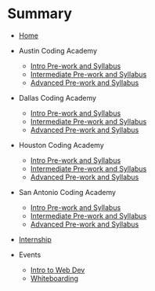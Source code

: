 # Summary


* [Home](README.md)


* Austin Coding Academy
  * [Intro Pre-work and Syllabus](austin-intro.md)
  * [Intermediate Pre-work and Syllabus](austin-intermediate.md)
  * [Advanced Pre-work and Syllabus](austin-advanced.md)


* Dallas Coding Academy
  * [Intro Pre-work and Syllabus](dallas-intro.md)
  * [Intermediate Pre-work and Syllabus](dallas-intermediate.md)
  * [Advanced Pre-work and Syllabus](dallas-advanced.md)


* Houston Coding Academy
  * [Intro Pre-work and Syllabus](houston-intro.md)
  * [Intermediate Pre-work and Syllabus](houston-intermediate.md)
  * [Advanced Pre-work and Syllabus](houston-advanced.md)


* San Antonio Coding Academy
  * [Intro Pre-work and Syllabus](sanantonio-intro.md)
  * [Intermediate Pre-work and Syllabus](sanantonio-intermediate.md)
  * [Advanced Pre-work and Syllabus](sanantonio-advanced.md)


* [Internship](internship.md)

* Events
  * [Intro to Web Dev](intro-to-web-dev.md)
  * [Whiteboarding](Whiteboarding.md)
